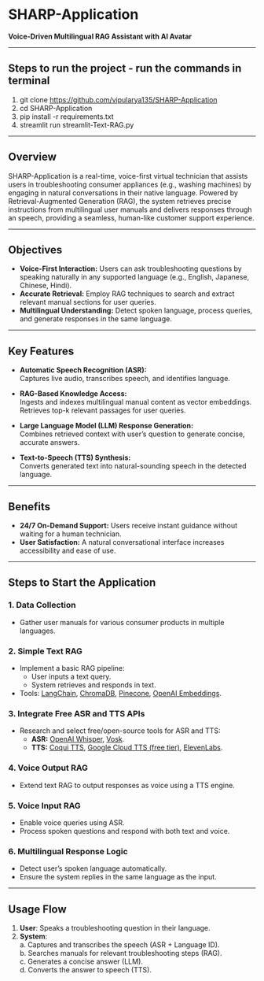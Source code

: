 # SHARP-Application

**Voice-Driven Multilingual RAG Assistant with AI Avatar**

---

## Steps to run the project - run the commands in terminal

1. git clone https://github.com/vipularya135/SHARP-Application
2. cd SHARP-Application
3. pip install -r requirements.txt
4. streamlit run streamlit-Text-RAG.py
---

## Overview

SHARP-Application is a real-time, voice-first virtual technician that assists users in troubleshooting consumer appliances (e.g., washing machines) by engaging in natural conversations in their native language. Powered by Retrieval-Augmented Generation (RAG), the system retrieves precise instructions from multilingual user manuals and delivers responses through an speech, providing a seamless, human-like customer support experience.

---

## Objectives

- **Voice-First Interaction:** Users can ask troubleshooting questions by speaking naturally in any supported language (e.g., English, Japanese, Chinese, Hindi).
- **Accurate Retrieval:** Employ RAG techniques to search and extract relevant manual sections for user queries.
- **Multilingual Understanding:** Detect spoken language, process queries, and generate responses in the same language.
---

## Key Features

- **Automatic Speech Recognition (ASR):**  
  Captures live audio, transcribes speech, and identifies language.

- **RAG-Based Knowledge Access:**  
  Ingests and indexes multilingual manual content as vector embeddings. Retrieves top-k relevant passages for user queries.

- **Large Language Model (LLM) Response Generation:**  
  Combines retrieved context with user’s question to generate concise, accurate answers.

- **Text-to-Speech (TTS) Synthesis:**  
  Converts generated text into natural-sounding speech in the detected language.

---


## Benefits

- **24/7 On-Demand Support:** Users receive instant guidance without waiting for a human technician.
- **User Satisfaction:** A natural conversational interface increases accessibility and ease of use.

---

## Steps to Start the Application

### 1. Data Collection
- Gather user manuals for various consumer products in multiple languages.

### 2. Simple Text RAG
- Implement a basic RAG pipeline:
  - User inputs a text query.
  - System retrieves and responds in text.
- Tools: [LangChain](https://python.langchain.com/), [ChromaDB](https://www.trychroma.com/), [Pinecone](https://www.pinecone.io/), [OpenAI Embeddings](https://platform.openai.com/docs/guides/embeddings).

### 3. Integrate Free ASR and TTS APIs
- Research and select free/open-source tools for ASR and TTS:
  - **ASR:** [OpenAI Whisper](https://github.com/openai/whisper), [Vosk](https://alphacephei.com/vosk/).
  - **TTS:** [Coqui TTS](https://github.com/coqui-ai/TTS), [Google Cloud TTS (free tier)](https://cloud.google.com/text-to-speech), [ElevenLabs](https://elevenlabs.io/).

### 4. Voice Output RAG
- Extend text RAG to output responses as voice using a TTS engine.

### 5. Voice Input RAG
- Enable voice queries using ASR.
- Process spoken questions and respond with both text and voice.

### 6. Multilingual Response Logic
- Detect user’s spoken language automatically.
- Ensure the system replies in the same language as the input.

---

## Usage Flow

1. **User**: Speaks a troubleshooting question in their language.
2. **System**:  
   a. Captures and transcribes the speech (ASR + Language ID).  
   b. Searches manuals for relevant troubleshooting steps (RAG).  
   c. Generates a concise answer (LLM).  
   d. Converts the answer to speech (TTS).  

